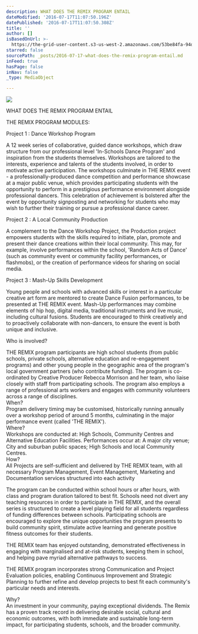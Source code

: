 ```yaml
---
description: WHAT DOES THE REMIX PROGRAM ENTAIL
dateModified: '2016-07-17T11:07:50.196Z'
datePublished: '2016-07-17T11:07:50.308Z'
title: ''
author: []
isBasedOnUrl: >-
  https://the-grid-user-content.s3-us-west-2.amazonaws.com/53be84fa-94d0-4cc2-9073-3b3d90034209.jpg
starred: false
sourcePath: _posts/2016-07-17-what-does-the-remix-program-entail.md
inFeed: true
hasPage: false
inNav: false
_type: MediaObject

---
```

![](https://the-grid-user-content.s3-us-west-2.amazonaws.com/53be84fa-94d0-4cc2-9073-3b3d90034209.jpg)

WHAT DOES THE REMIX PROGRAM ENTAIL

THE REMIX PROGRAM MODULES:   
  
Project 1 : Dance Workshop Program   
  
A 12 week series of collaborative, guided dance workshops, which draw structure from our professional level 'In-Schools Dance Program' and inspiration from the students themselves. Workshops are tailored to the interests, experience and talents of the students involved, in order to motivate active participation. The workshops culminate in THE REMIX event - a professionally-produced dance competition and performance showcase at a major public venue, which provides participating students with the opportunity to perform in a prestigious performance environment alongside professional dancers. This celebration of achievement is bolstered after the event by opportunity signposting and networking for students who may wish to further their training or pursue a professional dance career.   
  
Project 2 : A Local Community Production   
  
A complement to the Dance Workshop Project, the Production project empowers students with the skills required to initiate, plan, promote and present their dance creations within their local community. This may, for example, involve performances within the school, 'Random Acts of Dance' (such as community event or community facility performances, or flashmobs), or the creation of performance videos for sharing on social media.   
  
Project 3 : Mash-Up Skills Development   
  
Young people and schools with advanced skills or interest in a particular creative art form are mentored to create Dance Fusion performances, to be presented at THE REMIX event. Mash-Up performances may combine elements of hip hop, digital media, traditional instruments and live music, including cultural fusions. Students are encouraged to think creatively and to proactively collaborate with non-dancers, to ensure the event is both unique and inclusive.

Who is involved?

THE REMIX program participants are high school students (from public schools, private schools, alternative education and re-engagement programs) and other young people in the geographic area of the program's local government partners (who contribute funding). The program is co-ordinated by Creative Producer Rebecca Morrison and her team, who liaise closely with staff from participating schools. The program also employs a range of professional arts workers and engages with community volunteers across a range of disciplines.   
When?   
Program delivery timing may be customised, historically running annually over a workshop period of around 5 months, culminating in the major performance event (called 'THE REMIX').   
Where?   
Workshops are conducted at: High Schools, Community Centres and Alternative Education Facilities. Performances occur at: A major city venue; City and suburban public spaces; High Schools and local Community Centres.   
How?   
All Projects are self-sufficient and delivered by THE REMIX team, with all necessary Program Management, Event Management, Marketing and Documentation services structured into each activity

The program can be conducted within school hours or after hours, with class and program duration tailored to best fit. Schools need not divert any teaching resources in order to participate in THE REMIX, and the overall series is structured to create a level playing field for all students regardless of funding differences between schools. Participating schools are encouraged to explore the unique opportunities the program presents to build community spirit, stimulate active learning and generate positive fitness outcomes for their students.   
  
THE REMIX team has enjoyed outstanding, demonstrated effectiveness in engaging with marginalised and at-risk students, keeping them in school, and helping pave myriad alternative pathways to success.   
  
THE REMIX program incorporates strong Communication and Project Evaluation policies, enabling Continuous Improvement and Strategic Planning to further refine and develop projects to best fit each community's particular needs and interests.   
  
Why?   
An investment in your community, paying exceptional dividends. The Remix has a proven track record in delivering desirable social, cultural and economic outcomes, with both immediate and sustainable long-term impact, for participating students, schools, and the broader community.